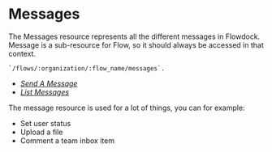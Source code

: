 # Messages

The Messages resource represents all the different messages in Flowdock. Message is a sub-resource for Flow, so it should always be accessed in that context.
```
`/flows/:organization/:flow_name/messages`.
```

* *[Send A Message](messages-post)*
* *[List Messages](messages-get)*

The message resource is used for a lot of things, you can for example:

* Set user status
* Upload a file
* Comment a team inbox item



